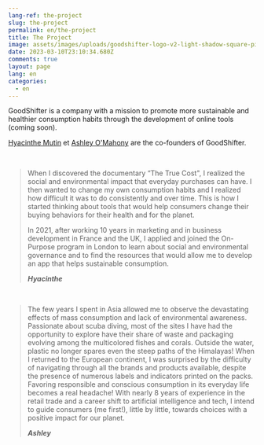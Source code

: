 ```yaml
---
lang-ref: the-project
slug: the-project
permalink: en/the-project
title: The Project
image: assets/images/uploads/goodshifter-logo-v2-light-shadow-square-pink.png
date: 2023-03-10T23:10:34.680Z
comments: true
layout: page
lang: en
categories:
  - en
---
```

GoodShifter is a company with a mission to promote more sustainable and healthier consumption habits through the development of online tools (coming soon).

[Hyacinthe Mutin](https://www.linkedin.com/in/hyacinthemutin/) et [Ashley O'Mahony](https://www.linkedin.com/in/ashleyomahony/) are the co-founders of GoodShifter.

<br>

> When I discovered the documentary “The True Cost", I realized the social and environmental impact that everyday purchases can have. I then wanted to change my own consumption habits and I realized how difficult it was to do consistently and over time. This is how I started thinking about tools that would help consumers change their buying behaviors for their health and for the planet. 
>
> In 2021, after working 10 years in marketing and in business development in France and the UK, I applied and joined the On-Purpose program in London to learn about social and environmental governance and to find the resources that would allow me to develop an app that helps sustainable consumption.  
>
> ***Hyacinthe***

<br>

> The few years I spent in Asia allowed me to observe the devastating effects of mass consumption and lack of environmental awareness. Passionate about scuba diving, most of the sites I have had the opportunity to explore have their share of waste and packaging evolving among the multicolored fishes and corals. Outside the water, plastic no longer spares even the steep paths of the Himalayas!
> When I returned to the European continent, I was surprised by the difficulty of navigating through all the brands and products available, despite the presence of numerous labels and indicators printed on the packs. Favoring responsible and conscious consumption in its everyday life becomes a real headache!
> With nearly 8 years of experience in the retail trade and a career shift to artificial intelligence and tech, I intend to guide consumers (me first!), little by little, towards choices with a positive impact for our planet.
>
> ***Ashley***
